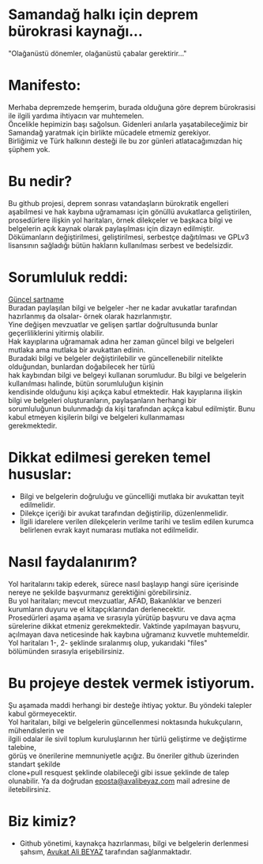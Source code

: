 # Samandağ halkı için deprem bürokrasi kaynağı...  
  
"Olağanüstü dönemler, olağanüstü çabalar gerektirir..."  
  
# Manifesto:
Merhaba depremzede hemşerim, burada olduğuna göre deprem bürokrasisi ile ilgili yardıma ihtiyacın var muhtemelen.  
Öncelikle hepimizin başı sağolsun. Gidenleri anılarla yaşatabileceğimiz bir Samandağ yaratmak için birlikte mücadele etmemiz gerekiyor.   
Birliğimiz ve Türk halkının desteği ile bu zor günleri atlatacağımızdan hiç şüphem yok.  
  
# Bu nedir?  
Bu github projesi, deprem sonrası vatandaşların bürokratik engelleri aşabilmesi ve hak kaybına uğramaması için gönüllü avukatlarca geliştirilen,  
prosedürlere ilişkin yol haritaları, örnek dilekçeler ve başkaca bilgi ve belgelerin açık kaynak olarak paylaşılması için dizayn edilmiştir.  
Dökümanların değiştirilmesi, geliştirilmesi, serbestçe dağıtılması ve GPLv3 lisansının sağladığı bütün hakların kullanılması serbest ve bedelsizdir.  
  
# Sorumluluk reddi:  
[Güncel şartname](https://github.com/symbuzzer/samandag-deprem/blob/main/SORUMLULUK%20REDD%C4%B0.md)  
Buradan paylaşılan bilgi ve belgeler -her ne kadar avukatlar tarafından hazırlanmış da olsalar- örnek olarak hazırlanmıştır.  
Yine değişen mevzuatlar ve gelişen şartlar doğrultusunda bunlar geçerliliklerini yitirmiş olabilir.  
Hak kayıplarına uğramamak adına her zaman güncel bilgi ve belgeleri mutlaka ama mutlaka bir avukattan edinin.  
Buradaki bilgi ve belgeler değiştirilebilir ve güncellenebilir nitelikte olduğundan, bunlardan doğabilecek her türlü  
hak kaybından bilgi ve belgeyi kullanan sorumludur. Bu bilgi ve belgelerin kullanılması halinde, bütün sorumluluğun kişinin  
kendisinde olduğunu kişi açıkça kabul etmektedir. Hak kayıplarına ilişkin bilgi ve belgeleri oluşturanların, paylaşanların herhangi bir  
sorumluluğunun bulunmadığı da kişi tarafından açıkça kabul edilmiştir. Bunu kabul etmeyen kişilerin bilgi ve belgeleri kullanmaması  
gerekmektedir.  
  
# Dikkat edilmesi gereken temel hususlar:  
- Bilgi ve belgelerin doğruluğu ve güncelliği mutlaka bir avukattan teyit edilmelidir.  
- Dilekçe içeriği bir avukat tarafından değiştirilip, düzenlenmelidir.  
- İlgili idarelere verilen dilekçelerin verilme tarihi ve teslim edilen kurumca belirlenen evrak kayıt numarası mutlaka not edilmelidir.  
  
# Nasıl faydalanırım?  
Yol haritalarını takip ederek, sürece nasıl başlayıp hangi süre içerisinde nereye ne şekilde başvurmanız gerektiğini görebilirsiniz.  
Bu yol haritaları; mevcut mevzuatlar, AFAD, Bakanlıklar ve benzeri kurumların duyuru ve el kitapçıklarından derlenecektir.  
Prosedürleri aşama aşama ve sırasıyla yürütüp başvuru ve dava açma sürelerine dikkat etmeniz gerekmektedir. Vaktinde yapılmayan başvuru,  
açılmayan dava neticesinde hak kaybına uğramanız kuvvetle muhtemeldir.  Yol haritaları 1-, 2- şeklinde sıralanmış olup, yukarıdaki "files"  
bölümünden sırasıyla erişebilirsiniz.  
  
# Bu projeye destek vermek istiyorum.  
Şu aşamada maddi herhangi bir desteğe ihtiyaç yoktur. Bu yöndeki talepler kabul görmeyecektir.  
Yol haritaları, bilgi ve belgelerin güncellenmesi noktasında hukukçuların, mühendislerin ve  
ilgili odalar ile sivil toplum kuruluşlarının her türlü geliştirme ve değiştirme talebine,  
görüş ve önerilerine memnuniyetle açığız. Bu öneriler github üzerinden standart şekilde  
clone+pull resquest şeklinde olabileceği gibi issue şeklinde de talep olunabilir. Ya da doğrudan eposta@avalibeyaz.com mail adresine de iletebilirsiniz.  
  
# Biz kimiz?  
- Github yönetimi, kaynakça hazırlanması, bilgi ve belgelerin derlenmesi şahsım, [Avukat Ali BEYAZ](https://avalibeyaz.com) tarafından sağlanmaktadır. 
